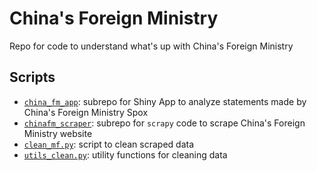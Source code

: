 # China's Foreign Ministry
Repo for code to understand what's up with China's Foreign Ministry

## Scripts
- [`china_fm_app`](china_fm_app): subrepo for Shiny App to analyze statements made by China's Foreign Ministry Spox
- [`chinafm_scraper`](chinafm_scraper): subrepo for `scrapy` code to scrape China's Foreign Ministry website
- [`clean_mf.py`](clean_mf.py): script to clean scraped data
- [`utils_clean.py`](utils_clean.py): utility functions for cleaning data

